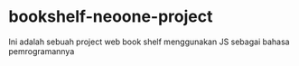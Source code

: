 # bookshelf-neoone-project

Ini adalah sebuah project web book shelf menggunakan JS sebagai bahasa pemrogramannya
